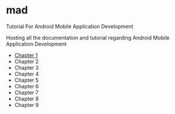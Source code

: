 # mad
Tutorial For Android Mobile Application Development

Hosting all the documentation and tutorial regarding Android Mobile Application Development

* [Chapter 1](./chapter01/introduction)
* Chapter 2
* Chapter 3
* Chapter 4
* Chapter 5
* Chapter 6
* Chapter 7
* Chapter 8
* Chapter 9
